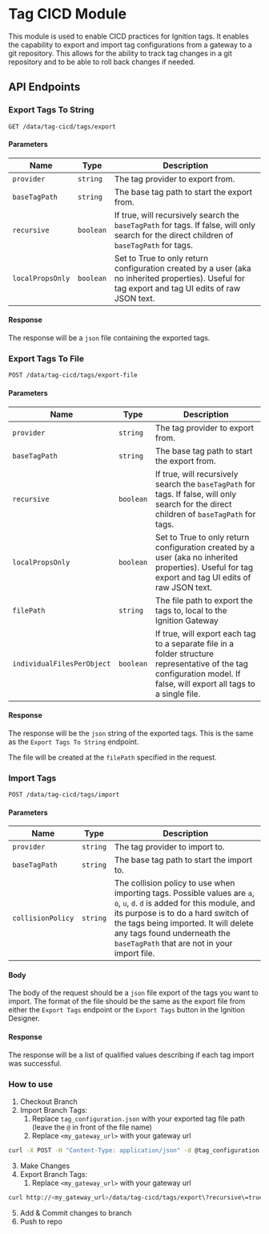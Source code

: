 # Tag CICD Module

This module is used to enable CICD practices for Ignition tags. It enables the capability to export and import tag configurations from a gateway to a git repository. This allows for the ability to track tag changes in a git repository and to be able to roll back changes if needed.

## API Endpoints

### Export Tags To String

`GET /data/tag-cicd/tags/export`

#### Parameters

| Name | Type | Description |
| ---- | ---- | ----------- |
| `provider` | `string` | The tag provider to export from. |
| `baseTagPath` | `string` | The base tag path to start the export from. |
| `recursive` | `boolean` | If true, will recursively search the `baseTagPath` for tags. If false, will only search for the direct children of `baseTagPath` for tags. |
| `localPropsOnly` | `boolean` | Set to True to only return configuration created by a user (aka no inherited properties). Useful for tag export and tag UI edits of raw JSON text. |

#### Response

The response will be a `json` file containing the exported tags.

### Export Tags To File

`POST /data/tag-cicd/tags/export-file`

#### Parameters

| Name | Type | Description |
| ---- | ---- | ----------- |
| `provider` | `string` | The tag provider to export from. |
| `baseTagPath` | `string` | The base tag path to start the export from. |
| `recursive` | `boolean` | If true, will recursively search the `baseTagPath` for tags. If false, will only search for the direct children of `baseTagPath` for tags. |
| `localPropsOnly` | `boolean` | Set to True to only return configuration created by a user (aka no inherited properties). Useful for tag export and tag UI edits of raw JSON text. |
| `filePath` | `string` | The file path to export the tags to, local to the Ignition Gateway |
| `individualFilesPerObject` | `boolean` | If true, will export each tag to a separate file in a folder structure representative of the tag configuration model. If false, will export all tags to a single file. |

#### Response

The response will be the `json` string of the exported tags. This is the same as the `Export Tags To String` endpoint.

The file will be created at the `filePath` specified in the request.

### Import Tags

`POST /data/tag-cicd/tags/import`

#### Parameters

| Name | Type | Description |
| ---- | ---- | ----------- |
| `provider` | `string` | The tag provider to import to. |
| `baseTagPath` | `string` | The base tag path to start the import to. |
| `collisionPolicy` | `string` | The collision policy to use when importing tags. Possible values are `a`, `o`, `u`, `d`. `d` is added for this module, and its purpose is to do a hard switch of the tags being imported. It will delete any tags found underneath the `baseTagPath` that are not in your import file. |

#### Body

The body of the request should be a `json` file export of the tags you want to import. The format of the file should be the same as the export file from either the `Export Tags` endpoint or the `Export Tags` button in the Ignition Designer.

#### Response

The response will be a list of qualified values describing if each tag import was successful.

### How to use

1. Checkout Branch
2. Import Branch Tags:
   1. Replace `tag_configuration.json` with your exported tag file path (leave the `@` in front of the file name)
   2. Replace `<my_gateway_url>` with your gateway url

```sh
curl -X POST -H "Content-Type: application/json" -d @tag_configuration.json http://<my_gateway_url>/data/tag-cicd/tags/import\?collisionPolicy\=d
```

3. Make Changes
4. Export Branch Tags:
   1. Replace `<my_gateway_url>` with your gateway url

```sh
curl http://<my_gateway_url>/data/tag-cicd/tags/export\?recursive\=true -o tag_configuration.json
```

5. Add & Commit changes to branch
6. Push to repo
